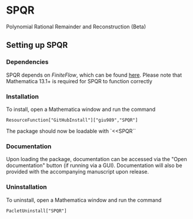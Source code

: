 # SPQR
Polynomial Rational Remainder and Reconstruction (Beta)
## Setting up SPQR
### Dependencies
SPQR depends on _FiniteFlow_, which can be found [here](https://github.com/peraro/finiteflow).
Please note that Mathematica 13.1+ is required for SPQR to function correctly
### Installation
To install, open a Mathematica window and run the command
```
ResourceFunction["GitHubInstall"]["giu989","SPQR"]
```
The package should now be loadable with `<<SPQR\``
### Documentation
Upon loading the package, documentation can be accessed via the "Open documentation" button (if running via a GUI). Documentation will also be provided with the accompanying manuscript upon release.
### Uninstallation
To uninstall, open a Mathematica window and run the command
```
PacletUninstall["SPQR"]
```